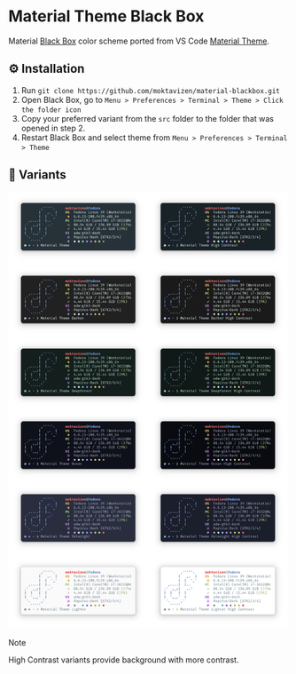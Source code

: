 # Material Theme Black Box

Material [Black Box](https://gitlab.gnome.org/raggesilver/blackbox) color scheme ported from VS Code [Material Theme](https://github.com/material-theme/vsc-material-theme).

## ⚙️ Installation

1. Run `git clone https://github.com/moktavizen/material-blackbox.git`
2. Open Black Box, go to `Menu > Preferences > Terminal > Theme > Click the folder icon`
3. Copy your preferred variant from the `src` folder to the folder that was opened in step 2.
4. Restart Black Box and select theme from `Menu > Preferences > Terminal > Theme`

## 🎨 Variants

![material darker](image/material-blackbox-previews.webp)

> [!NOTE]
> High Contrast variants provide background with more contrast.